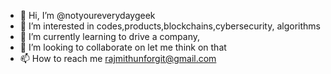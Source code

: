 - 👋 Hi, I’m @notyoureverydaygeek
- 👀 I’m interested in codes,products,blockchains,cybersecurity, algorithms 
- 🌱 I’m currently learning to drive a company,
- 💞️ I’m looking to collaborate on let me think on that
- 📫 How to reach me rajmithunforgit@gmail.com

<!---
notyoureverydaygeek/notyoureverydaygeek is a ✨ special ✨ repository because its `README.md` (this file) appears on your GitHub profile.
You can click the Preview link to take a look at your changes.
--->
